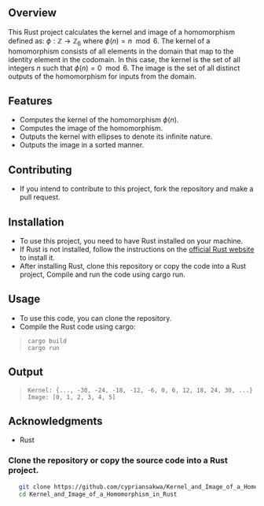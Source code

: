 ## Overview 
This Rust project calculates the kernel and image of a homomorphism defined as: $\phi:\mathbb{Z}\to\mathbb{Z}_6$ where $\phi(n) = n \mod 6$. The kernel of a homomorphism consists of all elements in the domain that map to the identity element in the codomain. In this case, the kernel is the set of all integers $n$ such that $\phi(n) = 0 \mod 6$. The image is the set of all distinct outputs of the homomorphism for inputs from the domain.

## Features

- Computes the kernel of the homomorphism $\phi(n)$.
- Computes the image of the homomorphism.
- Outputs the kernel with ellipses to denote its infinite nature.
- Outputs the image in a sorted manner.

## Contributing
  - If you intend to contribute to this project, fork the repository and make a pull request.

  ## Installation

- To use this project, you need to have Rust installed on your machine.
- If Rust is not installed, follow the instructions on the [official Rust website](https://www.rust-lang.org/tools/install) to install it.
- After installing Rust, clone this repository or copy the code into a Rust project, Compile and run the code using cargo run.
## Usage
- To use this code, you can clone the repository.
- Compile the Rust code using cargo:
>```
>cargo build
>cargo run
## Output
>```
>Kernel: {..., -30, -24, -18, -12, -6, 0, 6, 12, 18, 24, 30, ...}
>Image: [0, 1, 2, 3, 4, 5]

## Acknowledgments
- Rust
### Clone the repository or copy the source code into a Rust project.
```bash
   git clone https://github.com/cypriansakwa/Kernel_and_Image_of_a_Homomorphism_in_Rust.git
   cd Kernel_and_Image_of_a_Homomorphism_in_Rust

